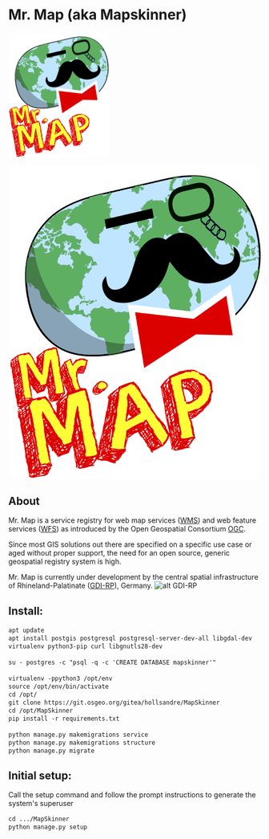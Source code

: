 # Mr. Map (aka Mapskinner)
<img src="structure/static/structure/images/mr_map.png" width="200">

![alt Mr. Map|20%](structure/static/structure/images/mr_map.png)
## About
Mr. Map is a service registry for web map services ([WMS](https://www.opengeospatial.org/standards/wms)) 
and web feature services ([WFS](https://www.opengeospatial.org/standards/wfs)) as introduced by the 
Open Geospatial Consortium [OGC](http://www.opengeospatial.org/).

Since most GIS solutions out there are specified on a specific use case or aged without proper support, the need
for an open source, generic geospatial registry system is high.

Mr. Map is currently under development by the central spatial infrastructure of Rhineland-Palatinate 
([GDI-RP](https://www.geoportal.rlp.de/mediawiki/index.php/Zentrale_Stelle_GDI-RP)), Germany.
![alt GDI-RP](https://www.geoportal.rlp.de/static/useroperations/images/logo-gdi.png)


## Install:

```shell
apt update  
apt install postgis postgresql postgresql-server-dev-all libgdal-dev virtualenv python3-pip curl libgnutls28-dev  

su - postgres -c "psql -q -c 'CREATE DATABASE mapskinner'"  

virtualenv -ppython3 /opt/env  
source /opt/env/bin/activate  
cd /opt/  
git clone https://git.osgeo.org/gitea/hollsandre/MapSkinner  
cd /opt/MapSkinner 
pip install -r requirements.txt  

python manage.py makemigrations service  
python manage.py makemigrations structure  
python manage.py migrate  
```

## Initial setup:
Call the setup command and follow the prompt instructions to generate the system's superuser 
```shell
cd .../MapSkinner
python manage.py setup
```